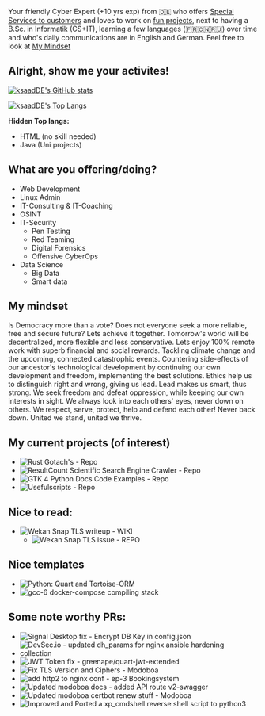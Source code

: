 Your friendly Cyber Expert (+10 yrs exp) from 🇩🇪 who offers [Special Services to customers](#what-are-you-offeringdoing) and loves to work on [fun projects](#my-current-projects-of-interest), next to having a B.Sc. in Informatik (CS+IT), learning a few languages (🇫🇷🇨🇳🇷🇺) over time and who's daily communications are in English and German. Feel free to look at [My Mindset](#my-mindset)

## Alright, show me your activites!
[![ksaadDE's GitHub stats](https://github-readme-stats.vercel.app/api?username=ksaadDE&&count_private=true&show_icons=true&theme=highcontrast)](https://github.com/anuraghazra/github-readme-stats)

[![ksaadDE's Top Langs](https://github-readme-stats.vercel.app/api/top-langs/?username=ksaadDE&layout=pie&&hide_progress=true&hide=html,swift,kotlin,java&langs_count=10&theme=highcontrast)](https://github.com/anuraghazra/github-readme-stats) 

**Hidden Top langs:**
- HTML (no skill needed)
- Java (Uni projects)

## What are you offering/doing?
* Web Development
* Linux Admin
* IT-Consulting & IT-Coaching
* OSINT
* IT-Security
  * Pen Testing
  * Red Teaming
  * Digital Forensics
  * Offensive CyberOps
* Data Science
  * Big Data
  * Smart data

## My mindset
Is Democracy more than a vote? Does not everyone seek a more reliable, free and secure future? Lets achieve it together. Tomorrow's world will be decentralized, more flexible and less conservative. Lets enjoy 100% remote work with superb financial and social rewards. Tackling climate change and the upcoming, connected catastrophic events. Countering side-effects of our ancestor's technological development by continuing our own development and freedom, implementing the best solutions. Ethics help us to distinguish right and wrong, giving us lead. Lead makes us smart, thus strong. We seek freedom and defeat oppression, while keeping our own interests in sight. We always look into each others' eyes, never down on others. We respect, serve, protect, help and defend each other! Never back down. United we stand, united we thrive.

## My current projects (of interest)
- ![Rust Gotach's - Repo](../../../rustgotchas)
- ![ResultCount Scientific Search Engine Crawler - Repo](../../../resultcount_scientific_search_crawler)
- ![GTK 4 Python Docs Code Examples - Repo](../../../GTK4PythonExamples)
- ![Usefulscripts - Repo](../../../usefulscripts)

## Nice to read:
- ![Wekan Snap TLS writeup - WIKI](https://github.com/wekan/wekan/wiki/Local-self-signed-TLS)
  - ![Wekan Snap TLS issue - REPO](https://github.com/wekan/wekan-snap/issues/167)

## Nice templates
- ![Python: Quart and Tortoise-ORM](https://github.com/saaditDE/TestTortoiseQuartApp)
- ![gcc-6 docker-compose compiling stack](https://github.com/saaditDE/gcc6-docker)

## Some note worthy PRs:
- ![Signal Desktop fix - Encrypt DB Key in config.json](https://github.com/signalapp/Signal-Desktop/pull/5465)
- ![DevSec.io - updated dh_params for nginx ansible hardening collection](https://github.com/dev-sec/ansible-collection-hardening/pull/501)
- ![JWT Token fix - greenape/quart-jwt-extended](https://github.com/greenape/quart-jwt-extended/pull/4)
- ![Fix TLS Version and Ciphers - Modoboa](https://github.com/modoboa/modoboa-installer/pull/414)
- ![add http2 to nginx conf - ep-3 Bookingsystem](https://github.com/tkrebs/ep3-bs/pull/510/commits/e4ffdaaa309b162575996de79d5a91e438bba25a)
- ![Updated modoboa docs - added API route v2-swagger](https://github.com/modoboa/modoboa/pull/2538)
- ![Updated modoboa certbot renew stuff - Modoboa](https://github.com/modoboa/modoboa-installer/pull/420)
- ![Improved and Ported a xp_cmdshell reverse shell script to python3](https://github.com/quyunjie/Red-Team/pull/1)
